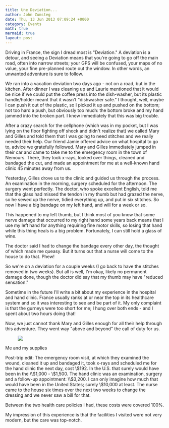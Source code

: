 ```yaml
---
title: Une Deviation...
author: John Zumsteg
date: Thu, 13 Jun 2013 07:09:24 +0000
category: Events
math: true
mermaid: true
layout: post
---
```

Driving in France, the sign I dread most is "Deviation." A deviation is a detour, and seeing a Deviation means that you're going to go off the main road, often into narrow streets; your GPS will be confused, your maps of no value, your fine pre-planned route out the window. In other words, an unwanted adventure is sure to follow.

We ran into a vacation deviation two days ago - not on a road, but in the kitchen. After dinner I was cleaning up and Laurie mentioned that it would be nice if we could put the coffee press into the dish-washer, but its plastic handle/holder meant that it wasn't "dishwasher safe." I thought, well, maybe I can push it out of the plastic, so I picked it up and pushed on the bottom; not too hard a push, but obviously too much: the bottom broke and my hand jammed into the broken part. I knew immediately that this was big trouble.

After a crazy search for the cellphone (which was in my pocket, but I was lying on the floor fighting off shock and didn't realize that) we called Mary and Gilles and told them that I was going to need stitches and we really needed their help. Our friend Jamie offered advice on what hospital to go to, advice we gratefully followed. Mary and Gilles immediately jumped in their car and came to take me to the emergency room in the town of Nemours. There, they took x-rays, looked over things, cleaned and bandaged the cut, and made an appointment for me at a well-known hand clinic 45 minutes away from us. 

Yesterday, Gilles drove us to the clinic and guided us through the process. An examination in the morning, surgery scheduled for the afternoon. The surgery went perfectly. The doctor, who spoke excellent English, told me that the glass had missed the tendon in my thumb but had grazed the nerve, so he sewed up the nerve, tidied everything up, and put in six stitches. So now I have a big bandage on my left hand, and will for a week or so.

This happened to my left thumb, but I think most of you know that some nerve damage that occurred to my right hand some years back means that I use my left hand for anything requiring fine motor skills, so losing that hand while this thing heals is a big problem. Fortunately, I can still hold a glass of wine.

The doctor said I had to change the bandage every other day, the thought of which made me queasy. But it turns out that a nurse will come to the house to do that. Phew!

So we're on a deviation for a couple weeks (I go back to have the stitches removed in two weeks). But all is well, I'm okay, likely no permanent damage done, though the doctor did say that my thumb may have "reduced sensation." 

Sometime in the future I'll write a bit about my experience in the hospital and hand clinic. France usually ranks at or near the top in its healthcare system and so it was interesting to see and be part of it. My only complaint is that the gurneys were too short for me; I hung over both ends - and I spent about two hours doing that!

Now, we just cannot thank Mary and Gilles enough for all their help through this adventure. They went way "above and beyond" the call of duty for us.<br>
<figure class = "landscape">
	<img src="{{site.url}}/assets/images/2013/06/Medical-01.jpg"/>
	<figcaption></figcaption>
</figure>


Me and my supplies

Post-trip edit: The emergency room visit, at which they examined the wound, cleaned it up and bandaged it, took x-rays and scheduled me for the hand clinic the next day, cost \\$192. In the U.S. that surely would have been in the \\$1,000 - \\$1,500. The hand clinic was an examination, surgery and a follow-up appointment: \\$3,200. I can only imagine how much that would have been in the United States; surely \\$10,000 at least. The nurse came to the house six times over the next two weeks to change the dressing and we never saw a bill for that.

Between the two health care policies I had, these costs were covered 100%.

My impression of this experience is that the facilities I visited were not very modern, but the care was top-notch.


